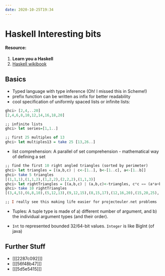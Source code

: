 ```yaml
---
date: 2020-10-25T19:34
---
```


# Haskell Interesting bits


#### Resource: 
1. **Learn you a Haskell**
2. [Haskell wikibook](https://en.wikibooks.org/wiki/Haskell)

## Basics

- Typed language with type inference (Oh! I missed this in Scheme!)
- prefix function can be written as infix for better readability
- cool specification of uniformly spaced lists or infinite lists:

```haskell
ghci> [2,4,..20]
[2,4,6,8,10,12,14,16,18,20]

;; infinite lists
ghci> let series=[1,1..]

;; first 25 multiples of 13
ghci> let multiples13 = take 25 [13,26..]
```
- list comprehension: A parallel of set comprehension - mathematical way of defining a set

```haskell
;; find the first 10 right angled triangles (sorted by perimeter)
ghci> let triangles = [(a,b,c) | c<-[1..], b<-[1..c], a<-[1..b]]
ghci> take 5 triangles
[(1,1,1),(1,1,2),(1,2,2),(2,2,2),(1,1,3)]
ghci> let rightTriangles = [(a,b,c) | (a,b,c)<-triangles, c*c == (a*a+b*b)]
ghci> take 10 rightTriangles
[(3,4,5),(6,8,10),(5,12,13),(9,12,15),(8,15,17),(12,16,20),(15,20,25),(7,24,25),(10,24,26),(20,21,29)]

;; I really see this making life easier for projecteuler.net problems
```
- Tuples: A tuple type is made of a) different number of argument, and b) the individual argument types (and their order).

- `Int` to represented bounded 32/64-bit values. `Integer` is like BigInt (of java)

## Further Stuff

- [[[2287c092]]]
- [[[56f48b47]]]
- [[[5d5e5415]]]

